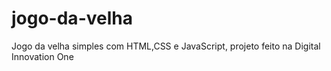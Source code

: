 # jogo-da-velha
Jogo da velha simples com HTML,CSS e JavaScript, projeto feito na Digital Innovation One
